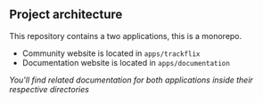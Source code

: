 ## Project architecture

This repository contains a two applications, this is a monorepo.

- Community website is located in `apps/trackflix`
- Documentation website is located in `apps/documentation`

*You'll find related documentation for both applications inside their respective directories*